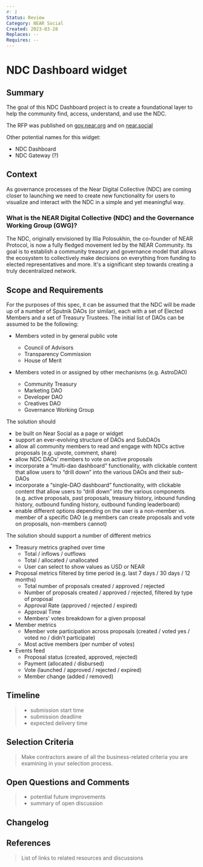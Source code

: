 ```yaml
---
#: 1
Status: Review
Category: NEAR Social
Created: 2023-03-28
Replaces: --
Requires: --
---
```


# NDC Dashboard widget

## Summary

The goal of this NDC Dashboard project is to create a foundational layer to help the community find, access, understand, and use the NDC.

The RFP was published on [gov.near.org](https://gov.near.org/t/ndc-dashboard-request-for-proposal/33080) and on [near.social](https://near.social/#/devgovgigs.near/widget/gigs-board.pages.Post?id=226)

Other potential names for this widget:

- NDC Dashboard
- NDC Gateway (?)

## Context

As governance processes of the Near Digital Collective (NDC) are coming closer to launching we need to create new functionality for users to visualize and interact with the NDC in a simple and yet meaningful way.

### What is the NEAR Digital Collective (NDC) and the Governance Working Group (GWG)?

The NDC, originally envisioned by Illia Polosukhin, the co-founder of NEAR Protocol, is now a fully fledged movement led by the NEAR Community. Its goal is to establish a community treasury and governance model that allows the ecosystem to collectively make decisions on everything from funding to elected representatives and more. It's a significant step towards creating a truly decentralized network.

## Scope and Requirements

For the purposes of this spec, it can be assumed that the NDC will be made up of a number of Sputnik DAOs (or similar), each with a set of Elected Members and a set of Treasury Trustees. The initial list of DAOs can be assumed to be the following:

- Members voted in by general public vote

  - Council of Advisors
  - Transparency Commission
  - House of Merit

- Members voted in or assigned by other mechanisms (e.g. AstroDAO)
  - Community Treasury
  - Marketing DAO
  - Developer DAO
  - Creatives DAO
  - Governance Working Group

The solution should

- be built on Near Social as a page or widget
- support an ever-evolving structure of DAOs and SubDAOs
- allow all community members to read and engage with NDCs active proposals (e.g. upvote, comment, share)
- allow NDC DAOs’ members to vote on active proposals
- incorporate a “multi-dao dashboard” functionality, with clickable content that allow users to “drill down” into the various DAOs and their sub-DAOs
- incorporate a “single-DAO dashboard” functionality, with clickable content that allow users to “drill down” into the various components (e.g. active proposals, past proposals, treasury history, inbound funding history, outbound funding history, outbound funding leaderboard)
- enable different options depending on the user is a non-member vs. member of a specific DAO (e.g members can create proposals and vote on proposals, non-members cannot)

The solution should support a number of different metrics

- Treasury metrics graphed over time
  - Total / inflows / outflows
  - Total / allocated / unallocated
  - User can select to show values as USD or NEAR
- Proposal metrics filtered by time period (e.g. last 7 days / 30 days / 12 months)
  - Total number of proposals created / approved / rejected
  - Number of proposals created / approved / rejected, filtered by type of proposal
  - Approval Rate (approved / rejected / expired)
  - Approval Time
  - Members’ votes breakdown for a given proposal
- Member metrics
  - Member vote participation across proposals (created / voted yes / voted no / didn’t participate)
  - Most active members (per number of votes)
- Events feed
  - Proposal status (created, approved, rejected)
  - Payment (allocated / disbursed)
  - Vote (launched / approved / rejected / expired)
  - Member change (added / removed)

## Timeline

> - submission start time
> - submission deadline
> - expected delivery time

## Selection Criteria

> Make contractors aware of all the business-related criteria you are examining in your selection process.

## Open Questions and Comments

> - potential future improvements
> - summary of open discussion

## Changelog

## References

> List of links to related resources and discussions
